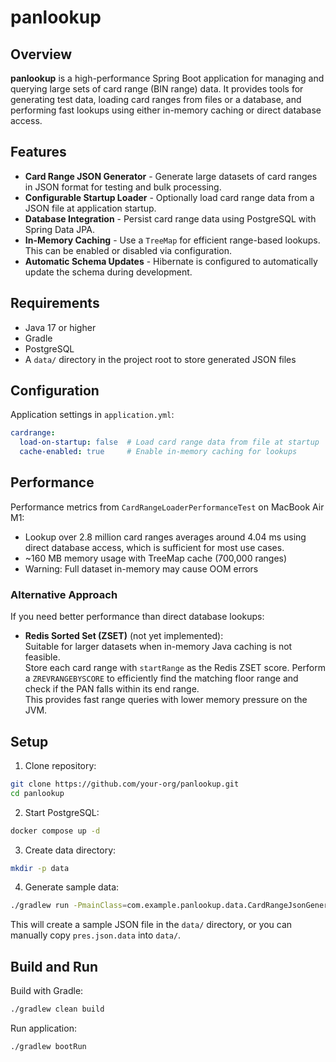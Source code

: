 # panlookup

## Overview

**panlookup** is a high-performance Spring Boot application for managing and querying large sets of card range (BIN range) data. It provides tools for generating test data, loading card ranges from files or a database, and performing fast lookups using either in-memory caching or direct database access.

## Features

- **Card Range JSON Generator** - Generate large datasets of card ranges in JSON format for testing and bulk processing.
- **Configurable Startup Loader** - Optionally load card range data from a JSON file at application startup.
- **Database Integration** - Persist card range data using PostgreSQL with Spring Data JPA.
- **In-Memory Caching** - Use a `TreeMap` for efficient range-based lookups. This can be enabled or disabled via configuration.
- **Automatic Schema Updates** - Hibernate is configured to automatically update the schema during development.

## Requirements

- Java 17 or higher
- Gradle
- PostgreSQL
- A `data/` directory in the project root to store generated JSON files

## Configuration

Application settings in `application.yml`:

```yaml
cardrange:
  load-on-startup: false  # Load card range data from file at startup
  cache-enabled: true     # Enable in-memory caching for lookups
```

## Performance

Performance metrics from `CardRangeLoaderPerformanceTest` on MacBook Air M1:

- Lookup over 2.8 million card ranges averages around 4.04 ms using direct database access, which is sufficient for most use cases.
- ~160 MB memory usage with TreeMap cache (700,000 ranges)
- Warning: Full dataset in-memory may cause OOM errors

### Alternative Approach

If you need better performance than direct database lookups:

- **Redis Sorted Set (ZSET)** (not yet implemented):  
  Suitable for larger datasets when in-memory Java caching is not feasible.  
  Store each card range with `startRange` as the Redis ZSET score. Perform a `ZREVRANGEBYSCORE` to efficiently find the matching floor range and check if the PAN falls within its end range.  
  This provides fast range queries with lower memory pressure on the JVM.


## Setup

1. Clone repository:
```bash
git clone https://github.com/your-org/panlookup.git
cd panlookup
```

2. Start PostgreSQL:
```bash
docker compose up -d
```

3. Create data directory:
```bash
mkdir -p data
```
4. Generate sample data:
```bash
./gradlew run -PmainClass=com.example.panlookup.data.CardRangeJsonGenerator
```
This will create a sample JSON file in the `data/` directory, or you can manually copy `pres.json.data` into `data/`.

## Build and Run

Build with Gradle:
```bash
./gradlew clean build
```

Run application:
```bash
./gradlew bootRun
```
